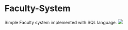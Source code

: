 # Faculty-System
Simple Faculty system implemented with SQL language. 
 <img src="Faculty-System Faculty-Diagram.png" name="Diagram">
